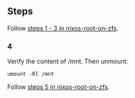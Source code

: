 ## Steps
Follow [steps 1 - 3 in nixos-root-on-zfs](../nixos-root-on-zfs/README.md#1).

### 4
Verify the content of /mnt. Then unmount:
```
umount -Rl /mnt
```

Follow [steps 5 in nixos-root-on-zfs](../nixos-root-on-zfs/README.md#5).
